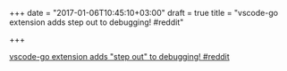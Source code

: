 +++
date = "2017-01-06T10:45:10+03:00"
draft = true
title = "vscode-go extension adds step out to debugging!  #reddit"

+++

<p><a href="https://t.co/MWBKjI18PQ">vscode-go extension adds "step out" to debugging!  #reddit</a></p>

